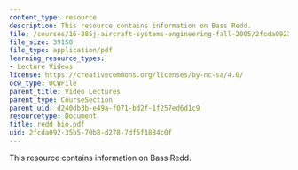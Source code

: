 ```yaml
---
content_type: resource
description: This resource contains information on Bass Redd.
file: /courses/16-885j-aircraft-systems-engineering-fall-2005/2fcda09235b570b8d2787df5f1884c0f_redd_bio.pdf
file_size: 39150
file_type: application/pdf
learning_resource_types:
- Lecture Videos
license: https://creativecommons.org/licenses/by-nc-sa/4.0/
ocw_type: OCWFile
parent_title: Video Lectures
parent_type: CourseSection
parent_uid: d240db3b-e49a-f071-bd2f-1f257ed6d1c9
resourcetype: Document
title: redd_bio.pdf
uid: 2fcda092-35b5-70b8-d278-7df5f1884c0f
---
```

This resource contains information on Bass Redd.